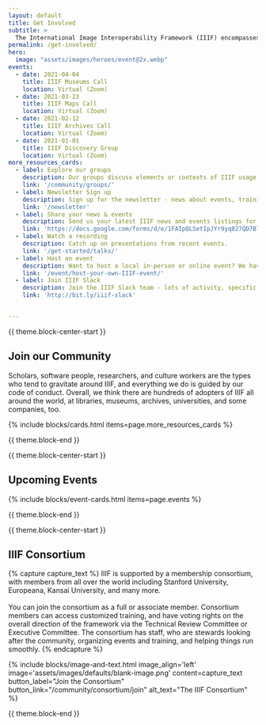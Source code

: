 ```yaml
---
layout: default
title: Get Involved
subtitle: >
  The International Image Interoperability Framework (IIIF) encompasses a large and growing community of interested individuals, organizations, a Consortium.
permalink: /get-involved/
hero:
  image: "assets/images/heroes/event@2x.webp"
events:
  - date: 2021-04-04
    title: IIIF Museums Call
    location: Virtual (Zoom)
  - date: 2021-03-23
    title: IIIF Maps Call
    location: Virtual (Zoom)
  - date: 2021-02-12
    title: IIIF Archives Call
    location: Virtual (Zoom)
  - date: 2021-01-01
    title: IIIF Discovery Group
    location: Virtual (Zoom)
more_resources_cards:
  - label: Explore our groups
    description: Our groups discuss elements or contexts of IIIF usage or to agree on direction of an idea or initiative.
    link: '/community/groups/'
  - label: Newsletter Sign up
    description: Sign up for the newsletter - news about events, training, cool projects, and community updates
    link: '/newsletter'
  - label: Share your news & events
    description: Send us your latest IIIF news and events listings for inclusion in our monthly newsletter.
    link: 'https://docs.google.com/forms/d/e/1FAIpQLSetIpJYr9yq827QD7Bl0J31q4E2w0_O-8bUjoqX4XYKm7eU8A/viewform'
  - label: Watch a recording
    description: Catch up on presentations from recent events.
    link: '/get-started/talks/'
  - label: Host an event
    description: Want to host a local in-person or online event? We have a guide for that.
    link: '/event/host-your-own-IIIF-event/'
  - label: Join IIIF Slack
    description: Join the IIIF Slack team - lots of activity, specific channels for groups, and more!
    link: 'http://bit.ly/iiif-slack'


---
```

{{ theme.block-center-start }}
## Join our Community

Scholars, software people, researchers, and culture workers are the types who tend to gravitate around IIIF, and everything we do is guided by our code of conduct. Overall, we think there are hundreds of adopters of IIIF all around the world, at libraries, museums, archives, universities, and some companies, too.

{% include blocks/cards.html items=page.more_resources_cards %}

{{ theme.block-end }}




{{ theme.block-center-start }}

## Upcoming Events

{% include blocks/event-cards.html items=page.events %}


{{ theme.block-end }}



{{ theme.block-center-start }}

## IIIF Consortium

{% capture capture_text %}
IIIF is supported by a membership consortium, with members from all over the world including Stanford University, Europeana, Kansai University, and many more.
<br><br>
You can join the consortium as a full or associate member. Consortium members can access customized training, and have voting rights on the overall direction of the framework via the Technical Review Committee or Executive Committee. The consortium has staff, who are stewards looking after the community, organizing events and training, and helping things run smoothly.
{% endcapture %}

{% include blocks/image-and-text.html image_align='left' image='assets/images/defaults/blank-image.png' content=capture_text button_label="Join the Consortium" button_link="/community/consortium/join" alt_text="The IIIF Consortium" %}

{{ theme.block-end }}
